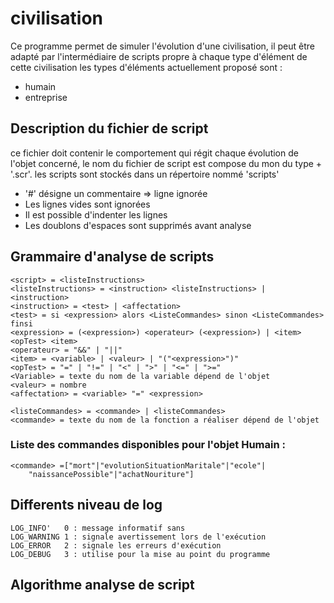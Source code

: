 # civilisation

Ce programme permet de simuler l'évolution d'une civilisation, il peut être adapté par l'intermédiaire de scripts propre à chaque type d'élément de cette civilisation
les types d'éléments actuellement proposé sont :

- humain
- entreprise


## Description du fichier de script
ce fichier doit contenir le comportement qui régit chaque évolution de l'objet concerné, le nom du fichier de script est compose du mon du type + '.scr'. les scripts sont stockés dans un répertoire nommé 'scripts'

- '#' désigne un commentaire => ligne ignorée
- Les lignes vides sont ignorées
- Il est possible d'indenter les lignes
- Les doublons d'espaces sont supprimés avant analyse

## Grammaire d'analyse de scripts
	<script> = <listeInstructions>
	<listeInstructions> = <instruction> <listeInstructions> | <instruction>
	<instruction> = <test> | <affectation>
	<test> = si <expression> alors <ListeCommandes> sinon <ListeCommandes> finsi
	<expression> = (<expression>) <operateur> (<expression>) | <item> <opTest> <item>
	<operateur> = "&&" | "||"
	<item> = <variable> | <valeur> | "("<expression>")"
	<opTest> = "=" | "!=" | "<" | ">" | "<=" | ">="
	<Variable> = texte du nom de la variable dépend de l'objet
	<valeur> = nombre
	<affectation> = <variable> "=" <expression>
	
	<listeCommandes> = <commande> | <listeCommandes>
	<commande> = texte du nom de la fonction a réaliser dépend de l'objet


### Liste des commandes disponibles pour l'objet Humain :
	<commande> =["mort"|"evolutionSituationMaritale"|"ecole"|
		"naissancePossible"|"achatNouriture"]
	
	
## Differents niveau de log
	LOG_INFO'   0 : message informatif sans 
	LOG_WARNING 1 : signale avertissement lors de l'exécution
	LOG_ERROR   2 : signale les erreurs d'exécution
	LOG_DEBUG   3 : utilise pour la mise au point du programme
	
## Algorithme analyse de script
	